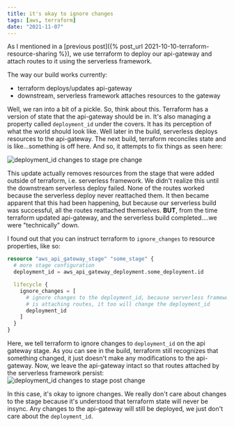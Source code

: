 ```yaml
---
title: it's okay to ignore changes
tags: [aws, terraform]
date: "2021-11-07"
---
```


As I mentioned in a [previous post]({% post_url 2021-10-10-terraform-resource-sharing %}), we use terraform to deploy our api-gateway and attach routes to it using the serverless framework.

The way our build works currently:

- terraform deploys/updates api-gateway
- downstream, serverless framework attaches resources to the gateway

Well, we ran into a bit of a pickle. So, think about this. Terraform has a version of state that the api-gateway should be in. It's also managing a property called `deployment_id` under the covers. It has its perception of what the world should look like. Well later in the build, serverless deploys resources to the api-gateway. The next build, terraform reconciles state and is like...something is off here. And so, it attempts to fix things as seen here:

![deployment_id changes to stage pre change](/images/deployment-id-changes-to-stage-pre-change.png)

This update actually removes resources from the stage that were added outside of terraform, i.e. serverless framework. We didn't realize this until the downstream serverless deploy failed. None of the routes worked because the serverless deploy never reattached them. It then became apparent that this had been happening, but because our serverless build was successful, all the routes reattached themselves. **BUT**, from the time terraform updated api-gateway, and the serverless build completed....we were "technically" down.

I found out that you can instruct terraform to `ignore_changes` to resource properties, like so:

```terraform
resource "aws_api_gateway_stage" "some_stage" {
  # more stage configuration
  deployment_id = aws_api_gateway_deployment.some_deployment.id

  lifecycle {
    ignore_changes = [
      # ignore changes to the deployment_id, because serverless framework
      # is attaching routes, it too will change the deployment_id
      deployment_id
    ]
  }
}
```

Here, we tell terraform to ignore changes to `deployment_id` on the api gateway stage. As you can see in the build, terraform still recognizes that something changed, it just doesn't make any modifications to the api-gateway. Now, we leave the api-gateway intact so that routes attached by the serverless framework persist:
![deployment_id changes to stage post change](/images/deployment-id-changes-to-stage-post-change.png)

In this case, it's okay to ignore changes. We really don't care about changes to the stage because it's understood that terraform state will never be insync. Any changes to the api-gateway will still be deployed, we just don't care about the `deployment_id`.
